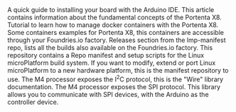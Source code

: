 <EssentialsColumn title="First Steps">
    <EssentialElement title="Quickstart Guide" link="http://docs.arduino.cc/tutorials/portenta-x8/out-of-the-box">
        A quick guide to installing your board with the Arduino IDE.
    </EssentialElement>
    <EssentialElement link="https://docs.arduino.cc/tutorials/portenta-x8/x8-fundamentals" title="Fundamentals of Portenta X8" type="tutorial">
        This article contains information about the fundamental concepts of the Portenta X8.
    </EssentialElement>
    <EssentialElement link="https://docs.arduino.cc/tutorials/portenta-x8/docker-container" title="Containers management" type="tutorial">
        Tutorial to learn how to manage docker containers with the Portenta X8.
    </EssentialElement>
</EssentialsColumn>
    
<EssentialsColumn title="Suggested Repositories">
    <EssentialElement link="https://github.com/arduino/portenta-containers" title="Portenta X8 containers" type="article">
        Some containers examples for Portenta X8, this containers are accessible through your Foundries.io factory.
    </EssentialElement>
    <EssentialElement link="https://github.com/arduino/lmp-manifest/releases" title="OS Images" type="tutorial">
        Releases section from the lmp-manifest repo, lists all the builds also available on the Foundries.io factory.
    </EssentialElement>
    <EssentialElement link="https://github.com/arduino/lmp-manifest" title="Manifest repository" type="article">
        This repository contains a Repo manifest and setup scripts for the Linux microPlatform build system. If you want to modify, extend or port Linux microPlatform to a new hardware platform, this is the manifest repository to use.
    </EssentialElement>
</EssentialsColumn>

<EssentialsColumn title="Suggested libraries">
      <EssentialElement link="https://www.arduino.cc/en/Reference/Wire" title="Arduino Wire" type="library">
            The M4 processor exposes the I<sup>2</sup>C protocol, this is the "Wire" library documentation.
    </EssentialElement>
      <EssentialElement link="https://www.arduino.cc/reference/en/language/functions/communication/spi/" title="Arduino SPI" type="library">
            The M4 processor exposes the SPI protocol. This library allows you to communicate with SPI devices, with the Arduino as the controller device.
    </EssentialElement>
</EssentialsColumn>
